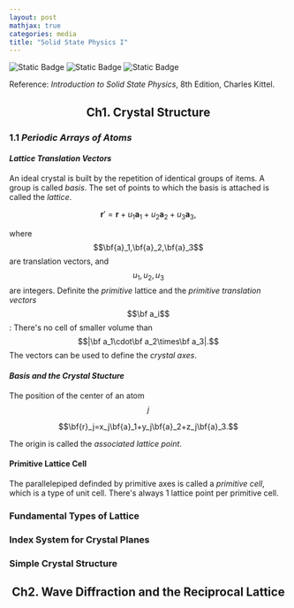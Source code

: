 ```yaml
---
layout: post
mathjax: true
categories: media
title: "Solid State Physics I"
---
```

![Static Badge](https://img.shields.io/badge/Category-Self_Learning_Notes-blue) ![Static Badge](https://img.shields.io/badge/Subject-Physics-yellow) ![Static Badge](https://img.shields.io/badge/Updating-brown)  

Reference: *Introduction to Solid State Physics*, 8th Edition, Charles Kittel.

## <center>Ch1. Crystal Structure</center>
### 1.1 *Periodic Arrays of Atoms*
#### *Lattice Translation Vectors*
An ideal crystal is built by the repetition of identical groups of items. A group is called *basis*. The set of points to which the basis is attached is called the *lattice*. 

$$\mathbf{r}'=\mathbf{r}+u_1\mathbf{a}_1+u_2\mathbf{a}_2+u_3\mathbf{a}_3,$$

where $$\bf{a}_1,\bf{a}_2,\bf{a}_3$$ are translation vectors, and $$u_1,u_2,u_3$$ are integers. Definite the *primitive* lattice and the *primitive translation vectors* $$\bf a_i$$: There's no cell of smaller volume than $$|\bf a_1\cdot\bf a_2\times\bf a_3|.$$ The vectors can be used to define the *crystal axes*. 

#### *Basis and the Crystal Stucture*
The position of the center of an atom $$j$$

$$\bf{r}_j=x_j\bf{a}_1+y_j\bf{a}_2+z_j\bf{a}_3.$$

The origin is called the *associated lattice point*. 

#### Primitive Lattice Cell
The parallelepiped definded by primitive axes is called a *primitive cell*, which is a type of unit cell. There's always 1 lattice point per primitive cell. 

### Fundamental Types of Lattice
####




### Index System for Crystal Planes

### Simple Crystal Structure

## <center>Ch2. Wave Diffraction and the Reciprocal Lattice</center>
